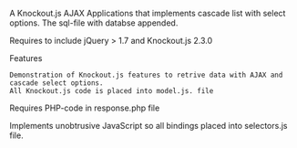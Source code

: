 A Knockout.js AJAX Applications that implements cascade list with select options.
The sql-file with databse appended.

Requires to include jQuery > 1.7 and Knockout.js 2.3.0

Features

    Demonstration of Knockout.js features to retrive data with AJAX and cascade select options.
    All Knockout.js code is placed into model.js. file
    
Requires PHP-code in response.php file

Implements unobtrusive JavaScript so all bindings placed into selectors.js file.
